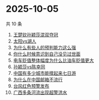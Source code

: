 # 2025-10-05

共 10 条

<!-- BEGIN -->
<!-- 最后更新时间 Sun Oct 05 2025 19:08:49 GMT+0800 (China Standard Time) -->

1. [王楚钦孙颖莎混双夺冠](https://www.zhihu.com/search?q=王楚钦孙颖莎混双夺冠)
1. [太阳vs湖人](https://www.zhihu.com/search?q=太阳vs湖人)
1. [为什么有些人的预判能力这么强](https://www.zhihu.com/search?q=为什么有些人的预判能力这么强)
1. [你什么时候意识到自己没见过世面](https://www.zhihu.com/search?q=你什么时候意识到自己没见过世面)
1. [电车贬值整体幅度为什么比油车贬值更大](https://www.zhihu.com/search?q=电车贬值整体幅度为什么比油车贬值更大)
1. [孙颖莎vs陈幸同](https://www.zhihu.com/search?q=孙颖莎vs陈幸同)
1. [中国有多少城市能撑起来七日游](https://www.zhihu.com/search?q=中国有多少城市能撑起来七日游)
1. [为什么在中国邮箱不流行](https://www.zhihu.com/search?q=为什么在中国邮箱不流行)
1. [台风红色预警发布](https://www.zhihu.com/search?q=台风红色预警发布)
1. [广西多条河流出现超警洪水](https://www.zhihu.com/search?q=广西多条河流出现超警洪水)

<!-- END -->
